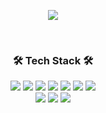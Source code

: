 


<p align="center" href="https://github.com/anuraghazra/github-readme-stats">
  <img align="center" src="https://github-readme-stats.vercel.app/api?username=heewoo0419" />
</p>

</br>

<h3 align="center">🛠 Tech Stack 🛠</h3>
<p align="center">
  <img src="https://img.shields.io/badge/Python-3776AB?style=for-the-badge&logo=python&logoColor=white">
  <img src="https://img.shields.io/badge/C-A8B9CC?style=for-the-badge&logo=C&logoColor=white"/>
  <img src="https://img.shields.io/badge/Django-092E20?style=for-the-badge&logo=Django&logoColor=white"/>
  <img src="https://img.shields.io/badge/Flask-black?style=for-the-badge&logo=Flask&logoColor=white"/>
  <img src="https://img.shields.io/badge/MySQL-4479A1?style=for-the-badge&logo=MySQL&logoColor=white"/>
  <img src="https://img.shields.io/badge/MariaDB-4479A1?style=for-the-badge&logo=MariaDB&logoColor=white"/>
  <img src="https://img.shields.io/badge/SQLite-003545?style=for-the-badge&logo=SQLite&logoColor=white"/>
  </br>
  <img src="https://img.shields.io/badge/React-61DAFB?style=for-the-badge&logo=React&logoColor=white"/> 
  <img src="https://img.shields.io/badge/Amazon_AWS-232F3E?style=for-the-badge&logo=Amazon-AWS&logoColor=white"/>
  <img src="https://img.shields.io/badge/vscode-007ACC?style=for-the-badge&logo=Visual-Studio-Code&logoColor=white"/>
</p>
